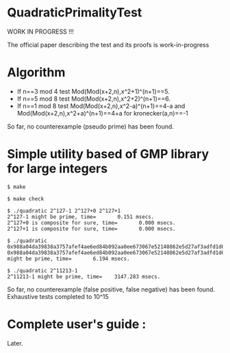 # QuadraticPrimalityTest

WORK IN PROGRESS !!!

The official paper describing the test and its proofs is work-in-progress

# Algorithm

- If n==3 mod 4 test Mod(Mod(x+2,n),x^2+1)^(n+1)==5.
- If n==5 mod 8 test Mod(Mod(x+2,n),x^2+2)^(n+1)==6.
- If n==1 mod 8 test Mod(Mod(x+2,n),x^2-a)^(n+1)==4-a and Mod(Mod(x+2,n),x^2+a)^(n+1)==4+a for kronecker(a,n)==-1

So far, no counterexample (pseudo prime) has been found. 

# Simple utility based of GMP library for large integers

```
$ make

$ make check

$ ./quadratic 2^127-1 2^127+0 2^127+1
2^127-1 might be prime, time=       0.151 msecs.
2^127+0 is composite for sure, time=       0.000 msecs.
2^127+1 is composite for sure, time=       0.000 msecs.

$ ./quadratic 0x988a04da39838a3757afef4ae6ed84b092aa0ee673067e52140862e5d27af3adfd1d65489e91b068df21f5de5e78fe4a8deb967201c7944b0a0eabc31bb0b824d3cb6293156c0c84bc48072952f08711da7a8786050335f82ec0bba57adf9c22aad36ba2f4919a3ccd8a4717799d90ffc82189f5425a3026de65b4c7e11e9beb
0x988a04da39838a3757afef4ae6ed84b092aa0ee673067e52140862e5d27af3adfd1d65489e91b068df21f5de5e78fe4a8deb967201c7944b0a0eabc31bb0b824d3cb6293156c0c84bc48072952f08711da7a8786050335f82ec0bba57adf9c22aad36ba2f4919a3ccd8a4717799d90ffc82189f5425a3026de65b4c7e11e9beb might be prime, time=       6.194 msecs.

$ ./quadratic 2^11213-1
2^11213-1 might be prime, time=    3147.283 msecs.

```

So far, no counterexample (false positive, false negative) has been found. Exhaustive tests completed to 10^15

# Complete user's guide :

Later.





